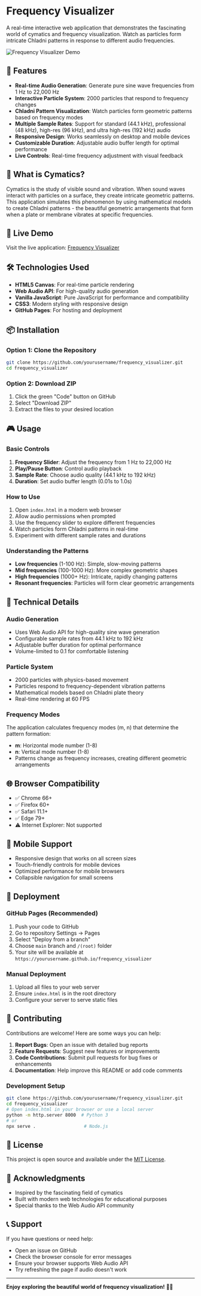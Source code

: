 # Frequency Visualizer

A real-time interactive web application that demonstrates the fascinating world of cymatics and frequency visualization. Watch as particles form intricate Chladni patterns in response to different audio frequencies.

![Frequency Visualizer Demo](https://img.shields.io/badge/Demo-Live%20Demo-blue?style=for-the-badge&logo=github)

## 🌟 Features

- **Real-time Audio Generation**: Generate pure sine wave frequencies from 1 Hz to 22,000 Hz
- **Interactive Particle System**: 2000 particles that respond to frequency changes
- **Chladni Pattern Visualization**: Watch particles form geometric patterns based on frequency modes
- **Multiple Sample Rates**: Support for standard (44.1 kHz), professional (48 kHz), high-res (96 kHz), and ultra high-res (192 kHz) audio
- **Responsive Design**: Works seamlessly on desktop and mobile devices
- **Customizable Duration**: Adjustable audio buffer length for optimal performance
- **Live Controls**: Real-time frequency adjustment with visual feedback

## 🎯 What is Cymatics?

Cymatics is the study of visible sound and vibration. When sound waves interact with particles on a surface, they create intricate geometric patterns. This application simulates this phenomenon by using mathematical models to create Chladni patterns - the beautiful geometric arrangements that form when a plate or membrane vibrates at specific frequencies.

## 🚀 Live Demo

Visit the live application: [Frequency Visualizer](https://yourusername.github.io/frequency_visualizer)

## 🛠️ Technologies Used

- **HTML5 Canvas**: For real-time particle rendering
- **Web Audio API**: For high-quality audio generation
- **Vanilla JavaScript**: Pure JavaScript for performance and compatibility
- **CSS3**: Modern styling with responsive design
- **GitHub Pages**: For hosting and deployment

## 📦 Installation

### Option 1: Clone the Repository
```bash
git clone https://github.com/yourusername/frequency_visualizer.git
cd frequency_visualizer
```

### Option 2: Download ZIP
1. Click the green "Code" button on GitHub
2. Select "Download ZIP"
3. Extract the files to your desired location

## 🎮 Usage

### Basic Controls
1. **Frequency Slider**: Adjust the frequency from 1 Hz to 22,000 Hz
2. **Play/Pause Button**: Control audio playback
3. **Sample Rate**: Choose audio quality (44.1 kHz to 192 kHz)
4. **Duration**: Set audio buffer length (0.01s to 1.0s)

### How to Use
1. Open `index.html` in a modern web browser
2. Allow audio permissions when prompted
3. Use the frequency slider to explore different frequencies
4. Watch particles form Chladni patterns in real-time
5. Experiment with different sample rates and durations

### Understanding the Patterns
- **Low frequencies** (1-100 Hz): Simple, slow-moving patterns
- **Mid frequencies** (100-1000 Hz): More complex geometric shapes
- **High frequencies** (1000+ Hz): Intricate, rapidly changing patterns
- **Resonant frequencies**: Particles will form clear geometric arrangements

## 🔧 Technical Details

### Audio Generation
- Uses Web Audio API for high-quality sine wave generation
- Configurable sample rates from 44.1 kHz to 192 kHz
- Adjustable buffer duration for optimal performance
- Volume-limited to 0.1 for comfortable listening

### Particle System
- 2000 particles with physics-based movement
- Particles respond to frequency-dependent vibration patterns
- Mathematical models based on Chladni plate theory
- Real-time rendering at 60 FPS

### Frequency Modes
The application calculates frequency modes (m, n) that determine the pattern formation:
- **m**: Horizontal mode number (1-8)
- **n**: Vertical mode number (1-8)
- Patterns change as frequency increases, creating different geometric arrangements

## 🌐 Browser Compatibility

- ✅ Chrome 66+
- ✅ Firefox 60+
- ✅ Safari 11.1+
- ✅ Edge 79+
- ⚠️ Internet Explorer: Not supported

## 📱 Mobile Support

- Responsive design that works on all screen sizes
- Touch-friendly controls for mobile devices
- Optimized performance for mobile browsers
- Collapsible navigation for small screens

## 🚀 Deployment

### GitHub Pages (Recommended)
1. Push your code to GitHub
2. Go to repository Settings → Pages
3. Select "Deploy from a branch"
4. Choose `main` branch and `/(root)` folder
5. Your site will be available at `https://yourusername.github.io/frequency_visualizer`

### Manual Deployment
1. Upload all files to your web server
2. Ensure `index.html` is in the root directory
3. Configure your server to serve static files

## 🤝 Contributing

Contributions are welcome! Here are some ways you can help:

1. **Report Bugs**: Open an issue with detailed bug reports
2. **Feature Requests**: Suggest new features or improvements
3. **Code Contributions**: Submit pull requests for bug fixes or enhancements
4. **Documentation**: Help improve this README or add code comments

### Development Setup
```bash
git clone https://github.com/yourusername/frequency_visualizer.git
cd frequency_visualizer
# Open index.html in your browser or use a local server
python -m http.server 8000  # Python 3
# or
npx serve .                  # Node.js
```

## 📄 License

This project is open source and available under the [MIT License](LICENSE).

## 🙏 Acknowledgments

- Inspired by the fascinating field of cymatics
- Built with modern web technologies for educational purposes
- Special thanks to the Web Audio API community

## 📞 Support

If you have questions or need help:
- Open an issue on GitHub
- Check the browser console for error messages
- Ensure your browser supports Web Audio API
- Try refreshing the page if audio doesn't work

---

**Enjoy exploring the beautiful world of frequency visualization!** 🎵✨

